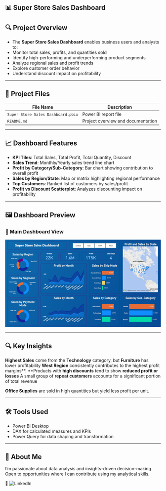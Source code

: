 ## 📊 **Super Store Sales Dashboard**

## 🔍 **Project Overview**
- The **Super Store Sales Dashboard** enables business users and analysts to:
- Monitor total sales, profits, and quantities sold
- Identify high-performing and underperforming product segments
- Analyze regional sales and profit trends
- Explore customer order behavior
- Understand discount impact on profitability

---

## 📁 **Project Files**

| **File Name**                         | **Description**                                    |
|--------------------------------------|-----------------------------------------------------
| `Super Store Sales Dashboard.pbix`   | Power BI report file            |
| `README.md`                          | Project overview and documentation                  

---

## 📈 **Dashboard Features**

- **KPI Tiles**: Total Sales, Total Profit, Total Quantity, Discount
- **Sales Trend**: Monthly/Yearly sales trend line chart
- **Profit by Category/Sub-Category**: Bar chart showing contribution to overall profit
- **Sales by Region/State**: Map or matrix highlighting regional performance
- **Top Customers**: Ranked list of customers by sales/profit
- **Profit vs Discount Scatterplot**: Analyzes discounting impact on profitability

---

## 🖼️ **Dashboard Preview**

### 🔹 **Main Dashboard View**

![Dashboard Preview](Dashboard%20Preview.png)

---


## 🔍 **Key Insights**

**Highest Sales** come from the **Technology** category, but **Furniture** has lower profitability
**West Region** consistently contributes to the highest profit margins**.
**Products with **high discounts** tend to show **reduced profit or losses**
A small group of **repeat customers** accounts for a significant portion of total revenue

**Office Supplies** are sold in high quantities but yield less profit per unit.

---

## 🛠 **Tools Used**

- Power BI Desktop
- DAX for calculated measures and KPIs
- Power Query for data shaping and transformation

---

## 💼 About Me
I’m passionate about data analysis and insights-driven decision-making. Open to opportunities where I can contribute using my analytical skills.

🔗 ![LinkedIn](https://img.shields.io/badge/LinkedIn-Connect-blue?style=for-the-badge&logo=linkedin)
